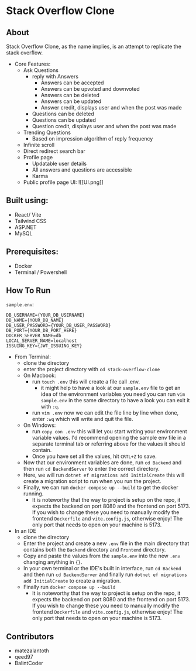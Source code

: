 # Stack Overflow Clone

## About
Stack Overflow Clone, as the name implies, is an attempt to replicate the stack overflow.
- Core Features:
	- Ask Questions
		- reply with Answers
			- Answers can be accepted
			- Answers can be upvoted and downvoted
			- Answers can be deleted
			- Answers can be updated
			- Answer credit, displays user and when the post was made
		- Questions can be deleted
		- Questions can be updated
		- Question credit, displays user and when the post was made
	- Trending Questions
		- Based on impression algorithm of reply frequency
	- Infinite scroll
	- Direct redirect search bar
	- Profile page
		- Updatable user details
		- All answers and questions are accessible
		- Karma
	- Public profile page
UI:
![[UI.png]]


## Built using: 
- React/ Vite
- Tailwind CSS
- ASP.NET
- MySQL

## Prerequisites: 
- Docker
- Terminal / Powershell

## How To Run

`sample.env`: 
```
DB_USERNAME={YOUR_DB_USERNAME}  
DB_NAME={YOUR_DB_NAME}  
DB_USER_PASSWORD={YOUR_DB_USER_PASSWORD}  
DB_PORT={YOUR_DB_PORT_HERE}  
DOCKER_SERVER_NAME=db  
LOCAL_SERVER_NAME=localhost  
ISSUING_KEY={JWT_ISSUING_KEY}
```
- From Terminal:
	- clone the directory
	- enter the project directory with `cd stack-overflow-clone`
	- On Macbook:
		- run `touch .env` this will create a file call .env.
			- it might help to have a look at our `sample.env` file 
			  to get an idea of the environment variables you need
			  you can run `vim sample.env` in the same directory to have a look
			  you can exit it with `:q`.
		- run `vim .env` now we can edit the file line by line
		  when done, enter `:wq` which will write and quit the file.
	- On Windows:
		- run `copy con .env` this will let you start writing your environment variable values. I'd recommend opening the sample env file in a separate terminal tab or referring above for the values it should contain.
		- Once you have set all the values, hit `CRTL+Z` to save.
	- Now that our environment variables are done, run `cd Backend` and then run `cd BackendServer` to enter the correct directory.
	- Here, we will run `dotnet ef migrations add InitialCreate` this will create a migration script to run when you run the project.
	- Finally, we can run `docker compose up --build` to get the docker running.
		- It is noteworthy that the way to project is setup on the repo, it expects the backend on port 8080 and the frontend on port 5173. If you wish to change these you need to manually modify the frontend `Dockerfile` and `vite.config.js`, otherwise enjoy! The only port that needs to open on your machine is 5173.
- In an IDE
	- clone the directory
	- Enter the project and create a new `.env` file in the main directory that contains both the `Backend` directory and `Frontend` directory.
	- Copy and paste the values from the `sample.env` into the new `.env` changing anything in `{}`.
	- In your own terminal or the IDE's built in interface, run `cd Backend` and then run `cd BackendServer` and finally run `dotnet ef migrations add InitialCreate` to create a migration.
	- Finally run `docker compose up --build`
		- It is noteworthy that the way to project is setup on the repo, it expects the backend on port 8080 and the frontend on port 5173. If you wish to change these you need to manually modify the frontend `Dockerfile` and `vite.config.js`, otherwise enjoy! The only port that needs to open on your machine is 5173.

## Contributors
- matezalantoth
- qeed97
- BalintCoder